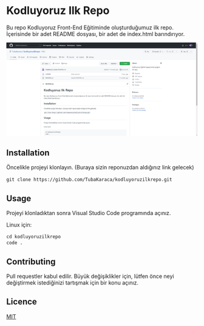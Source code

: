 # Kodluyoruz Ilk Repo
Bu repo Kodluyoruz Front-End Eğitiminde oluşturduğumuz ilk repo. İçerisinde bir adet README dosyası, bir adet de index.html barındırıyor.

![Image](https://github.com/TubaKaraca/kodluyoruzilkrepo/blob/main/ilkRepo.PNG)

## Installation
Öncelikle projeyi klonlayın. (Buraya sizin reponuzdan aldığınız link gelecek)

`git clone https://github.com/TubaKaraca/kodluyoruzilkrepo.git`


## Usage
Projeyi klonladıktan sonra Visual Studio Code programında açınız.

Linux için:

```
cd kodluyoruzilkrepo
code .
```

## Contributing
Pull requestler kabul edilir. Büyük değişiklikler için, lütfen önce neyi değiştirmek istediğinizi tartışmak için bir konu açınız.

## Licence

[MIT](https://choosealicense.com/licenses/mit/)
